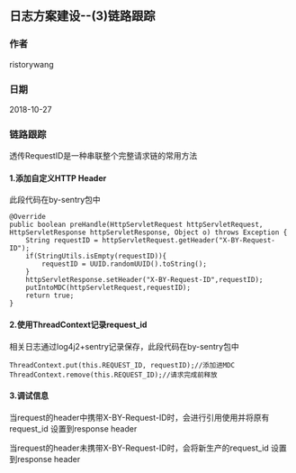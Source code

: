 ## 日志方案建设--(3)链路跟踪

### 作者

ristorywang 

### 日期

2018-10-27

### 链路跟踪
透传RequestID是一种串联整个完整请求链的常用方法



#### 1.添加自定义HTTP Header
此段代码在by-sentry包中


```
@Override
public boolean preHandle(HttpServletRequest httpServletRequest, HttpServletResponse httpServletResponse, Object o) throws Exception {
    String requestID = httpServletRequest.getHeader("X-BY-Request-ID");
    if(StringUtils.isEmpty(requestID)){
        requestID = UUID.randomUUID().toString();
    }
    httpServletResponse.setHeader("X-BY-Request-ID",requestID);
    putIntoMDC(httpServletRequest,requestID);
    return true;
}
```



#### 2.使用ThreadContext记录request_id
相关日志通过log4j2+sentry记录保存，此段代码在by-sentry包中

```
ThreadContext.put(this.REQUEST_ID, requestID);//添加进MDC
ThreadContext.remove(this.REQUEST_ID);//请求完成前释放
```

#### 3.调试信息
当request的header中携带X-BY-Request-ID时，会进行引用使用并将原有request_id 设置到response header

 当request的header未携带X-BY-Request-ID时，会将新生产的request_id 设置到response header